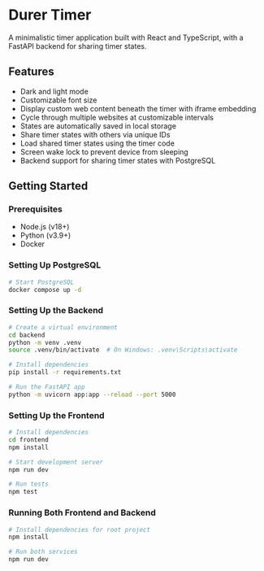 # Durer Timer

A minimalistic timer application built with React and TypeScript, with a FastAPI backend for sharing timer states.

## Features

- Dark and light mode
- Customizable font size
- Display custom web content beneath the timer with iframe embedding
- Cycle through multiple websites at customizable intervals
- States are automatically saved in local storage
- Share timer states with others via unique IDs
- Load shared timer states using the timer code
- Screen wake lock to prevent device from sleeping
- Backend support for sharing timer states with PostgreSQL

## Getting Started

### Prerequisites

- Node.js (v18+)
- Python (v3.9+)
- Docker

### Setting Up PostgreSQL

```bash
# Start PostgreSQL
docker compose up -d
```

### Setting Up the Backend

```bash
# Create a virtual environment
cd backend
python -m venv .venv
source .venv/bin/activate  # On Windows: .venv\Scripts\activate

# Install dependencies
pip install -r requirements.txt

# Run the FastAPI app
python -m uvicorn app:app --reload --port 5000
```

### Setting Up the Frontend

```bash
# Install dependencies
cd frontend
npm install

# Start development server
npm run dev

# Run tests
npm test
```

### Running Both Frontend and Backend

```bash
# Install dependencies for root project
npm install

# Run both services
npm run dev
```
